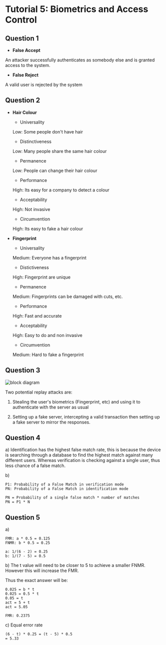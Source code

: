 # Tutorial 5: Biometrics and Access Control

## Question 1

- __False Accept__

An attacker successfully authenticates as somebody else and is granted access to the system.

- __False Reject__

A valid user is rejected by the system

## Question 2

- __Hair Colour__
    - Universality

    Low: Some people don't have hair

    - Distinctiveness

    Low: Many people share the same hair colour

    - Permanence

    Low: People can change their hair colour

    - Performance

    High: Its easy for a company to detect a colour

    - Acceptability

    High: Not invasive

    - Circumvention

    High: Its easy to fake a hair colour

- __Fingerprint__

    - Universality

    Medium: Everyone has a fingerprint

    - Distictiveness

    High: Fingerprint are unique

    - Permanence

    Medium: Fingerprints can be damaged with cuts, etc.

    - Performance
    
    High: Fast and accurate

    - Acceptability

    High: Easy to do and non invasive

    - Circumvention

    Medium: Hard to fake a fingerprint

## Question 3

![block diagram](resources/tut_5_block_diagram.png "Block Diagram")

Two potential replay attacks are:

1. Stealing the user's biometrics (Fingerprint, etc) and using it to authenticate with the server as usual

2. Setting up a fake server, intercepting a valid transaction then setting up a fake server to mirror the responses.

## Question 4

a) Identification has the highest false match rate, this is because the device is searching through a database to find the highest match against many different users. Whereas verification is checking against a single user, thus less chance of a false match.

b) 

```
P1: Probability of a False Match in verification mode
PN: Probability of a False Match in identification mode

PN = Probability of a single false match * number of matches
PN = P1 * N
```

## Question 5

a) 

```
FMR: a * 0.5 = 0.125
FNMR: b * 0.5 = 0.25

a: 1/(6 - 2) = 0.25
b: 1/(7 - 5) = 0.5
```

b) The t value will need to be closer to 5 to achieve a smaller FNMR. However this will increase the FMR.

Thus the exact answer will be:

```
0.025 = b * t
0.025 = 0.5 * t
0.05 = t
act = 5 + t
act = 5.05

FMR: 0.2375
```

c) Equal error rate

```
(6 - t) * 0.25 = (t - 5) * 0.5
= 5.33
```
